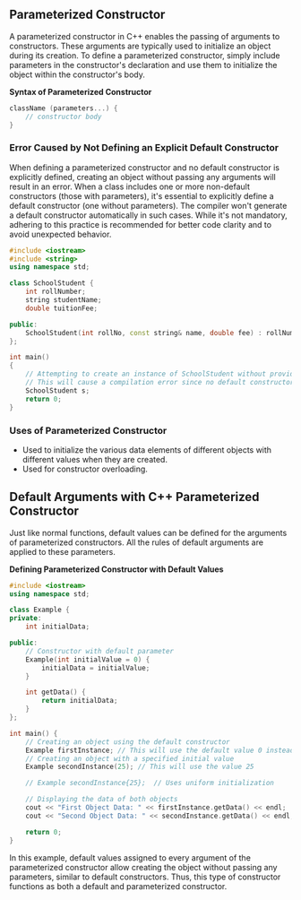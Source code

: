 ## **Parameterized Constructor**

A parameterized constructor in C++ enables the passing of arguments to constructors. These arguments are typically used to initialize an object during its creation. To define a parameterized constructor, simply include parameters in the constructor's declaration and use them to initialize the object within the constructor's body.

**Syntax of Parameterized Constructor**

```cpp
className (parameters...) {
    // constructor body
}
```

### **Error Caused by Not Defining an Explicit Default Constructor**

When defining a parameterized constructor and no default constructor is explicitly defined, creating an object without passing any arguments will result in an error. When a class includes one or more non-default constructors (those with parameters), it's essential to explicitly define a default constructor (one without parameters). The compiler won't generate a default constructor automatically in such cases. While it's not mandatory, adhering to this practice is recommended for better code clarity and to avoid unexpected behavior.

```cpp
#include <iostream>
#include <string>
using namespace std;

class SchoolStudent {
    int rollNumber;
    string studentName;
    double tuitionFee;

public:
    SchoolStudent(int rollNo, const string& name, double fee) : rollNumber(rollNo), studentName(name), tuitionFee(fee) {}
};

int main()
{
    // Attempting to create an instance of SchoolStudent without providing necessary arguments
    // This will cause a compilation error since no default constructor is defined in SchoolStudent
    SchoolStudent s;
    return 0;
}
```

### **Uses of Parameterized Constructor**

- Used to initialize the various data elements of different objects with different values when they are created.
- Used for constructor overloading.

## **Default Arguments with C++ Parameterized Constructor**

Just like normal functions, default values can be defined for the arguments of parameterized constructors. All the rules of default arguments are applied to these parameters.

**Defining Parameterized Constructor with Default Values**

```cpp
#include <iostream>
using namespace std;

class Example {
private:
    int initialData;

public:
    // Constructor with default parameter
    Example(int initialValue = 0) {
        initialData = initialValue;
    }

    int getData() {
        return initialData;
    }
};

int main() {
    // Creating an object using the default constructor
    Example firstInstance; // This will use the default value 0 instead of throwing error
    // Creating an object with a specified initial value
    Example secondInstance(25); // This will use the value 25

    // Example secondInstance{25};  // Uses uniform initialization

    // Displaying the data of both objects
    cout << "First Object Data: " << firstInstance.getData() << endl;
    cout << "Second Object Data: " << secondInstance.getData() << endl;

    return 0;
}

```

In this example, default values assigned to every argument of the parameterized constructor allow creating the object without passing any parameters, similar to default constructors. Thus, this type of constructor functions as both a default and parameterized constructor.
